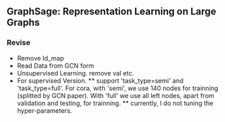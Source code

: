 ## GraphSage: Representation Learning on Large Graphs

### Revise
* Remove Id_map
* Read Data from GCN form
* Unsupervised Learning. remove val etc.
* For supervised Version.
  ** support 'task_type=semi' and 'task_type=full'. For cora, with 'semi', we use 140 nodes for trainning (splitted by GCN paper). With 'full' we use all left nodes, apart from validation and testing, for trainning.
  ** currently, I do not tuning the hyper-parameters.
  
